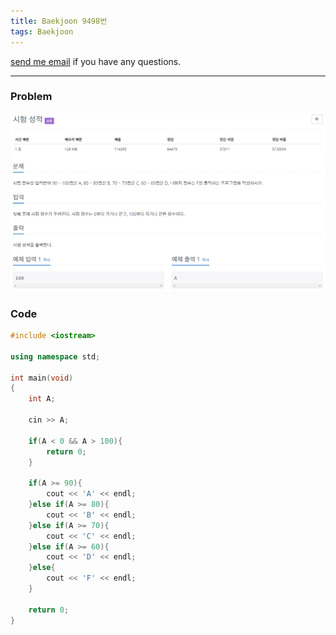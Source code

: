 ```yaml
---
title: Baekjoon 9498번
tags: Baekjoon
---
```


[send me email](mailto:jewel7492@gmail.com) if you have any questions.

<!--more-->

---
### Problem  
   
![그림1](/assets/Baekjoon/9498/1.PNG)  

### Code  
```cpp
#include <iostream> 

using namespace std;
 
int main(void)
{
    int A;

    cin >> A;

    if(A < 0 && A > 100){
        return 0;
    }

    if(A >= 90){
        cout << 'A' << endl;
    }else if(A >= 80){
        cout << 'B' << endl;
    }else if(A >= 70){
        cout << 'C' << endl;
    }else if(A >= 60){
        cout << 'D' << endl;
    }else{
        cout << 'F' << endl;
    }
    
    return 0;
}
```